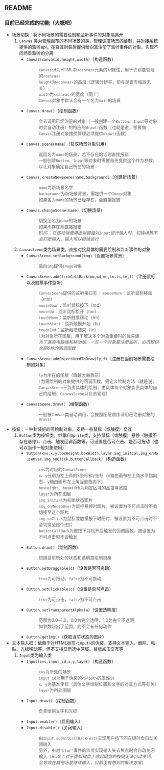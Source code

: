## README

### 目前已经完成的功能（大概吧）
- 场景切换：将不同场景的需要绘制和监听事件的对象隔离开
    1. `Canvas` 类为管理画布的不同场景的类，管理调度场景的绘制，并对接系统提供的监听api，在将其封装后提供给向其注册了监听事件的对象，实现不同场景监听的分离
        - `Canvas(canvasid,height,width)`（构造函数）
            > `canvasid`为HTML中`<canvas>`元素的`id`属性，用于识别要管理的`<canvas>` \
            > `height`为`<canvas>`的高度（逻辑分辨率，即与是否有缩放无关）\
            > `width`为`<canvas>`的宽度（同上）\
            > `Canvas`对象中默认会有一个名为`main`的场景
        - `Canvas.draw()`（绘制函数）
            > 会去调用已经注册的对象（一般创建一个`Button`、`Input`等对象时会自动注册）的相应的`draw()`函数（也就是说，想要向`Canvas`注册对象接受管理必须提供`draw()`函数）
        - `Canvas.scene(name)`（获取场景对象引用）
            > 返回名为`name`的场景，若不存在的话则直接报错\
            > 一般创建`Button`、`Input`等对象时需要首先提供这个作为参数，以让对象确定自己所在的场景
        - `Canvas.createNewScene(name,background)`（创建新场景）
            > `name`为新场景名字\
            > `background`为新场景背景，需提供一个`Image`对象\
            > 如果名为`name`的场景已经存在，会直接报错
        - `Canvas.changeScene(name)`（切换场景）
            > 切换至名为`name`的场景\
            > 如果不存在则直接报错\
            > *BUG：在移动端使用虚拟键盘对`Input`进行输入时，切换场景不会打断输入，输入可以继续进行*
    2. `CanvasScene`类为场景类，直接对接具体的需要绘制和监听事件的对象
        - `CanvasScene.setBackground(img)`（设置场景背景）
            > 需向`img`提供`Image`对象
        - `CanvasScene.addClickCallBack(mm,md,mu,tm,ts,te,l)`（注册鼠标以及触摸事件监听）
            > `CanvasScene`提供的监听接口有：
            > `mouseMove`：监听鼠标移动（mm）\
            > `mouseDown`：监听鼠标按下（md）\
            > `mouseUp`：监听鼠标松开（mu）\
            > `touchMove`：监听触摸移动（tm）\
            > `touchStart`：监听触摸开始（ts）\
            > `touchEnd`：监听触摸结束（te）\
            > `l`为对象所在图层，用于解决多个对象重叠时的优先级\
            > *为了兼容电脑端和移动端，一旦一个对象要注册监听，必须提供全部6种的回调函数*
        - `CanvasScene.addObjectNeedToDraw(ly,f)`（注册在当前场景需要绘制的对象）
            > `ly`为所在的图层（值越大越靠前）\
            > `f`为需绘制的对象提供的回调函数，需定义绘制方法（就是说，`CanvasScene`不负责具体的绘制，由具体每个对象负责具体的自己的绘制，`CanvasScene`只负责管理）
        - `CanvasScene.draw()`（绘制函数）
            > 一般被`Canvas`类自动调用，会按照图层顺序调用已注册对象的`draw()`
- 按钮：一种封装好的可绘制对象，支持一些鼠标（或触摸）交互
    1. `Button`类为按钮类，继承自`Sprite`类，支持鼠标（或触摸）悬停（触摸不存在悬停）、点击、触发回调函数等，可设置是否可点击、是否可拖动（也可以当作一般对象使用）
        - `Button(cvs,x,y,boxHeight,boxWidth,layer,img_initial,img_onMouseOver,img_onClick,buttonCallBack)`（构造函数）
            > `cvs`为对应的`CanvasScene`\
            > `x`、`y`分别为左上角的x坐标和y坐标（x轴由画布左上角水平指向右，y轴由画布左上角竖直指向下）\
            > `boxHeight`、`boxWidth`为判定区域的高度与宽度\
            > `layer`为所在图层\
            > `img_initial`为初始状态图片\
            > `img_onMouseOver`为鼠标悬停时图片，被设置为不可点击时不会切换至这个图片\
            > `img_onClick`为鼠标或触摸按下时图片，被设置为不可点击时不会切换至这个图片\
            > `buttonCallBack`为被按下并松开后触发的回调函数，被设置为不可点击时不会触发
        - `Button.draw()`（绘制函数）
            > 根据目前所处的状态和透明度绘制自身
        - `Button.setDraggable(d)`（设置是否可拖动）
            > `true`为可拖动，`false`为不可拖动
        - `Button.setClickable(c)`（设置是否可点击）
            > `true`为可点击，`false`为不可点击
        - `Button.setTransparentAlpha(a)`（设置透明度）
            > 范围为0.0~1.0，0.0为完全透明，1.0为完全不透明\
            > 如参数超出了范围，则不会有任何动作
        - `Button.getImg()`（获取当前状态的图片）
- 文本输入框：依赖于对HTML标签`<input>`的伪装，支持文本输入、删除、粘贴、光标移动等，但不支持显示选中区域、鼠标点击交互等
    1. `Input`类为输入类
        - `Input(cvs,input_id,x,y,layer)`（构造函数）
            > `cvs`为所处的场景\
            > `input_id`为用于伪装的`<input>`的属性`id`\
            > `x`、`y`为基准坐标（具体文字绘制位置和文字的对其方式等有关）\
            > `layer`为所处图层
        - `Input.draw()`（绘制函数）
            > 负责绘制文字和光标
        - `Input.enable()`（启用输入）
        - `Input.disable()`（关闭输入）
            > 由`Input.submitCallBack(evt)`实现用户按下回车键时会自动关闭输入\
            > 另外，由对`"blur"`事件的监听实现输入失去焦点时会自动关闭输入（*BUG：对于虚拟键盘上收起键盘的按键无法自动关闭，会导致在其他场景继续输入，目前没有想到的解决方案*）
